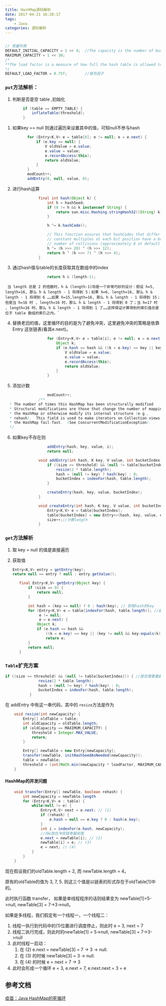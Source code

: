 ```yaml
---
title: HashMap源码解析
date: 2017-04-21 16:28:17
tags:
    - Java
categories: 源码解析
---
```


``` java

// 常量列表
DEFAULT_INITIAL_CAPACITY = 1 << 4;  //The capacity is the number of buckets in the hash table
MAXIMUM_CAPACITY = 1 << 30;
/*
**The load factor is a measure of how full the hash table is allowed to get before its capacity is automatically increased. When the number of entries in the hash table exceeds the product of the load factor and the current capacity, the hash table is rehashed (that is, internal data structures are rebuilt) so that the hash table has approximately twice the number of buckets.
*/
DEFAULT_LOAD_FACTOR = 0.75f;        //填充因子
```

<!-- more -->

### `put`方法解析：
1. 判断是否是空 table ,初始化

``` java
        if (table == EMPTY_TABLE) {
            inflateTable(threshold);
        }
```
1.    如果key == null 则通过遍历来设置其中的值，可知null不参与hash

   ``` java
             for (Entry<K,V> e = table[0]; e != null; e = e.next) {
                 if (e.key == null) {
                     V oldValue = e.value;
                     e.value = value;
                     e.recordAccess(this);
                     return oldValue;
                 }
             }
             modCount++;
             addEntry(0, null, value, 0);
   ```
2.    进行hash运算

   ``` java
                  final int hash(Object k) {
                      int h = hashSeed;
                      if (0 != h && k instanceof String) {
                          return sun.misc.Hashing.stringHash32((String) k); //猜测是为字符串做了优化提供的Hash，并没有追踪到里面的源代码
                      }

                      h ^= k.hashCode();

                      // This function ensures that hashCodes that differ only by
                      // constant multiples at each bit position have a bounded
                      // number of collisions (approximately 8 at default load factor).
                      h ^= (h >>> 20) ^ (h >>> 12);
                      return h ^ (h >>> 7) ^ (h >>> 4);
                  }
   ```
3.    通过hash值与table的长度获取其在数组中的index

   ``` java
                      return h & (length-1);
   ```

   ```
    当 length 总是 2 的倍数时，h & (length-1)将是一个非常巧妙的设计：假设 h=5, length=16, 那么 h & length - 1 将得到 5；如果 h=6, length=16, 那么 h & length - 1 将得到 6 ……如果 h=15,length=16, 那么 h & length - 1 将得到 15；但是当 h=16 时 , length=16 时，那么 h & length - 1 将得到 0 了；当 h=17 时 , length=16 时，那么 h & length - 1 将得到 1 了……这样保证计算得到的索引值总是位于 table 数组的索引之内。`
   ```
4.    替换老旧的值，这里循环的目的是为了避免冲突，这里避免冲突的策略是依靠 Entry 这张链表(看其e.next)。

   ``` java
                      for (Entry<K,V> e = table[i]; e != null; e = e.next) {
                          Object k;
                          if (e.hash == hash && ((k = e.key) == key || key.equals(k))) {
                              V oldValue = e.value;
                              e.value = value;
                              e.recordAccess(this);
                              return oldValue;
                          }
                      }
   ```
5.    添加计数

   ``` java
                      modCount++;
                  /**
     * The number of times this HashMap has been structurally modified
     * Structural modifications are those that change the number of mappings in
     * the HashMap or otherwise modify its internal structure (e.g.,
     * rehash).  This field is used to make iterators on Collection-views of
     * the HashMap fail-fast.  (See ConcurrentModificationException).
     */
   ```
6.    如果key不存在则

   ``` java
                      addEntry(hash, key, value, i);
                      return null;

                  void addEntry(int hash, K key, V value, int bucketIndex) {
                      if ((size >= threshold) && (null != table[bucketIndex])) { //是否需要重新定义table的大小
                          resize(2 * table.length);
                          hash = (null != key) ? hash(key) : 0;
                          bucketIndex = indexFor(hash, table.length);
                      }

                      createEntry(hash, key, value, bucketIndex);
                  }

                  void createEntry(int hash, K key, V value, int bucketIndex) {
                      Entry<K,V> e = table[bucketIndex];
                      table[bucketIndex] = new Entry<>(hash, key, value, e);
                      size++;//计数length
                  }
   ```
### `get`方法解析
1. 取 key = null 的值是直接遍历
2. 获取值

   ``` java
   Entry<K,V> entry = getEntry(key);
   return null == entry ? null : entry.getValue();

      final Entry<K,V> getEntry(Object key) {
          if (size == 0) {
              return null;
          }

          int hash = (key == null) ? 0 : hash(key); // 获取hash的key
          for (Entry<K,V> e = table[indexFor(hash, table.length)]; //避免冲突
               e != null;
               e = e.next) {
              Object k;
              if (e.hash == hash &&
                  ((k = e.key) == key || (key != null && key.equals(k))))
                  return e;
          }
          return null;
      }
   ```
### `Table`扩充方案

``` java
if ((size >= threshold) && (null != table[bucketIndex])) { //是否需要重新定义table的大小
               resize(2 * table.length);
               hash = (null != key) ? hash(key) : 0;
               bucketIndex = indexFor(hash, table.length);
           }
```

在 addEntry 中有这一串代码，其中的 `resize`方法是作为

``` java
    void resize(int newCapacity) {
        Entry[] oldTable = table;
        int oldCapacity = oldTable.length;
        if (oldCapacity == MAXIMUM_CAPACITY) {
            threshold = Integer.MAX_VALUE;
            return;
        }

        Entry[] newTable = new Entry[newCapacity];
        transfer(newTable, initHashSeedAsNeeded(newCapacity));
        table = newTable;
        threshold = (int)Math.min(newCapacity * loadFactor, MAXIMUM_CAPACITY + 1);
    }
```
#### HashMap的并发问题

``` java
    void transfer(Entry[] newTable, boolean rehash) {
        int newCapacity = newTable.length 
        for (Entry<K,V> e : table) {
            while(null != e) {
                Entry<K,V> next = e.next; // (1)
                if (rehash) {
                    e.hash = null == e.key ? 0 : hash(e.key);
                }
                int i = indexFor(e.hash, newCapacity);
                //将e放在冲突链表最前面
                e.next = newTable[i]; // (2) 
                newTable[i] = e; // (3) 
                e = next; // (4)
            }
        }
    }
```

现在假设我们的oldTable.length = 2, 而 newTable.length = 4。

原有的oldTable的值为 3, 7, 5. 则这三个值是以链表的形式存在于oldTable[1]中的。

此时执行函数 transfer， 如果是单线程程序的话则结果变为 newTable[1]=5->null, newTable[3] = 7->3->null。

如果是多线程，我们假定有一个线程一，一个线程二：
1. 线程一执行到代码中的(1)位置进行调度停止，则此时 e = 3, next = 7
2. 线程二执行完成，则此时的newTable[1] = 5->null, newTable[3] = 7->3->null
3. 此时线程一启动：
   1. 在 (2) e.next = newTable[3] = 7 -> 3 -> null.
   2. 在 (3) 的时候 newTable[3] = 3 -> null. 
   3. 在 (4) 的时候 e = next = 7 -> 3
4. 此时会形成一个循环 e = 3, e.next = 7, e.next.next = 3 = e
## 参考文档

[疫苗：Java HashMap的死循环](http://coolshell.cn/articles/9606.html)
